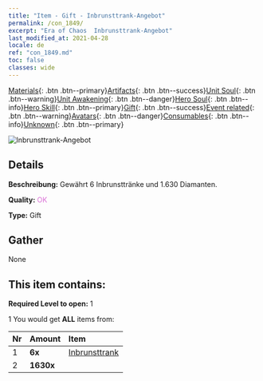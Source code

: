 ```yaml
---
title: "Item - Gift - Inbrunsttrank-Angebot"
permalink: /con_1849/
excerpt: "Era of Chaos  Inbrunsttrank-Angebot"
last_modified_at: 2021-04-28
locale: de
ref: "con_1849.md"
toc: false
classes: wide
---
```

 [Materials](/ItemsDE/){: .btn .btn--primary}[Artifacts](/ItemsDE/Artifacts/){: .btn .btn--success}[Unit Soul](/ItemsDE/UnitSoul/){: .btn .btn--warning}[Unit Awakening](/ItemsDE/UnitAwakening/){: .btn .btn--danger}[Hero Soul](/ItemsDE/HeroSoul/){: .btn .btn--info}[Hero Skill](/ItemsDE/HeroSkill/){: .btn .btn--primary}[Gift](/ItemsDE/Gift/){: .btn .btn--success}[Event related](/ItemsDE/Events/){: .btn .btn--warning}[Avatars](/ItemsDE/Avatars/){: .btn .btn--danger}[Consumables](/ItemsDE/Consumables/){: .btn .btn--info}[Unknown](/ItemsDE/Unknown/){: .btn .btn--primary}

 ![Inbrunsttrank-Angebot](/images/t/i_907470.png)

## Details
 **Beschreibung:** Gewährt 6 Inbrunsttränke und 1.630 Diamanten.

 **Quality:** <span style="color: #DA70D6">OK</span>

 **Type:** Gift

## Gather

  None

## This item contains:

 **Required Level to open:** 1

 1 You would get **ALL** items  from:

  | Nr | Amount |     Item    |
  |:---|:-------|:------------|
  | 1 |  **6x** | [Inbrunsttrank](/ItemsDE/con_1850/) |  | 
  | 2 |  **1630x** | <i class="fas fa-gem"/> |  | 
